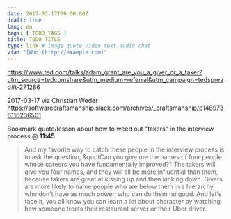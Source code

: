 ```yaml
---
date: 2017-03-17T00:00:00Z
draft: true
lang: en
tags: [ TODO_TAGS ]
title: TODO_TITLE
type: link # image quote video text audio chat
via: "[Who](http://example.com)"
---
```

<https://www.ted.com/talks/adam_grant_are_you_a_giver_or_a_taker?utm_source=tedcomshare&utm_medium=referral&utm_campaign=tedspread#t-271286>

2017-03-17 via Christian Weder https://softwarecraftsmanship.slack.com/archives/_craftsmanship/p1489736116236501


Bookmark quote/lesson about how to weed out "takers" in the interview process @ **11:45**



> And my favorite way to catch these people in the interview process is to ask the question, &quotCan you give me the names of four people whose careers you have fundamentally improved?" The takers will give you four names, and they will all be more influential than them, because takers are great at kissing up and then kicking down. Givers are more likely to name people who are below them in a hierarchy, who don't have as much power, who can do them no good. And let's face it, you all know you can learn a lot about character by watching how someone treats their restaurant server or their Uber driver.


